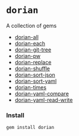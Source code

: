 # `dorian`

A collection of gems

- [dorian-all](https://github.com/dorianmariefr/all)
- [dorian-each](https://github.com/dorianmariefr/each)
- [dorian-git-tree](https://github.com/dorianmariefr/git-tree)
- [dorian-pw](https://github.com/dorianmariefr/pw)
- [dorian-replace](https://github.com/dorianmariefr/replace)
- [dorian-shuffle](https://github.com/dorianmariefr/shuffle)
- [dorian-sort-json](https://github.com/dorianmariefr/sort-json)
- [dorian-sort-yaml](https://github.com/dorianmariefr/sort-yaml)
- [dorian-times](https://github.com/dorianmariefr/times)
- [dorian-yaml-compare](https://github.com/dorianmariefr/yaml-compare)
- [dorian-yaml-read-write](https://github.com/dorianmariefr/yaml-read-write)

### Install

```bash
gem install dorian
```
